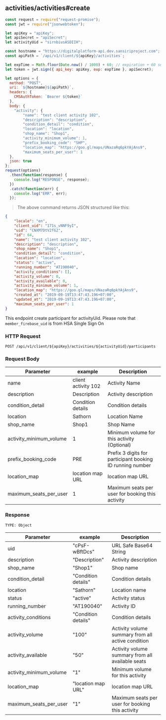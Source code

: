 ## activities/activities#create

```javascript
const request = require("request-promise");
const jwt = require("jsonwebtoken");

let apiKey = "apiKey";
let apiSecret = "apiSecret";
let activityUid = "sirnbiusASDIIH";

const hostname = "https://digitalplatform-api.dev.sansiriproject.com";
const apiPath = `/api/v1/client/${apiKey}/activities`;

let expTime = Math.floor(Date.now() / 1000) + 60; // expiration + 60 seconds
let token = jwt.sign({ api_key: apiKey, exp: expTime }, apiSecret);

let options = {
  method: "POST",
  uri: `${hostname}${apiPath}`,
  headers: {
    CMSAuthToken: `Bearer ${token}`
  },
  body: {
    "activity": {
        "name": "test client activity 102",
        "description": "description",
        "condition_detail": "condition",
        "location": "location",
        "shop_name": "Shop1",
        "activity_minimum_volume": 1,
        "prefix_booking_code": "SHP",
        "location_map": "https://goo.gl/maps/UNazaRq6pkYAjAns9",
        "maximum_seats_per_user": 1
  },
  json: true
};
request(options)
  .then(function(response) {
    console.log("RESPONSE", response);
  })
  .catch(function(err) {
    console.log("ERR", err);
  });
```

> The above command returns JSON structured like this:

```json
{
    "locale": "en",
    "client_uid": "171s_vNNF9yI",
    "uid": "CNXM7DtV2fG2",
    "id": 64,
    "name": "test client activity 102",
    "description": "description",
    "shop_name": "Shop1",
    "condition_detail": "condition",
    "location": "location",
    "status": "active",
    "running_number": "AT190040",
    "activity_conditions": [],
    "activity_volume": 0,
    "activity_available": 0,
    "activity_minimum_volume": 1,
    "location_map": "https://goo.gl/maps/UNazaRq6pkYAjAns9",
    "created_at": "2019-09-19T13:47:43.196+07:00",
    "updated_at": "2019-09-19T13:47:43.196+07:00",
    "maximum_seats_per_user": 1
}
```

This endpoint create participant for activityUid.
Please note that `member_firebase_uid` is from HSA Single Sign On

### HTTP Request

`POST /api/v1/client/${apiKey}/activities/${activityUid}/participants`

### Request Body

| Parameter           | example                | Description                          |
| ------------------- | ---------------------- | ------------------------------------ |
| name | client activity 102 | Activity Name |
| description | Description | Activity description |
| condition_detail | Condition details | Condition details |
| location | Sathorn | Location Name |
| shop_name | Shop1 | Shop Name |
| activity_minimum_volume | 1 | Minimum volume for this activity (Optional) |
| prefix_booking_code | PRE | Prefix 3 digits for participant booking ID running number |
| location_map | location map URL | location map URL |
| maximum_seats_per_user | 1 | Maximum seats per user for booking this activity |

### Response

`TYPE: Object`

| Parameter | example        | Description            |
| --------- | -------------- | ---------------------- |
| uid       | "cPsF-wBftDcs" | URL Safe Base64 String |
| description | "Description" | Activity description |
| shop_name | "Shop1" | Shop name |
| condition_detail | "Condition details" | Condition details |
| location | "Sathorn" | Location name |
| status    | "active" | Activity status |
| running_number  | "AT190040" | Activity ID |
| activity_conditions | "Condition details" | Condition details |
| activity_volume | "100" | Activity volume summary from all active condition |
| activity_available | "50" | Activity volume summary from all available seats |
| activity_minimum_volume | "1" | Minimum volume for this activity |
| location_map | "location map URL" | location map URL |
| maximum_seats_per_user | "1" | Maximum seats per user for booking this activity |
